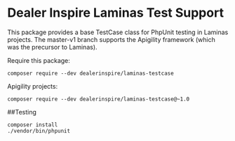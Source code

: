 # Dealer Inspire Laminas Test Support

This package provides a base TestCase class for PhpUnit testing
in Laminas projects. The master-v1 branch supports the Apigility framework
(which was the precursor to Laminas).

Require this package:

```
composer require --dev dealerinspire/laminas-testcase
```

Apigility projects:

```
composer require --dev dealerinspire/laminas-testcase@~1.0
```

##Testing

```
composer install
./vendor/bin/phpunit
```
